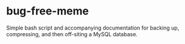 # bug-free-meme
Simple bash script and accompanying documentation for backing up, compressing, and then off-siting a MySQL database.
